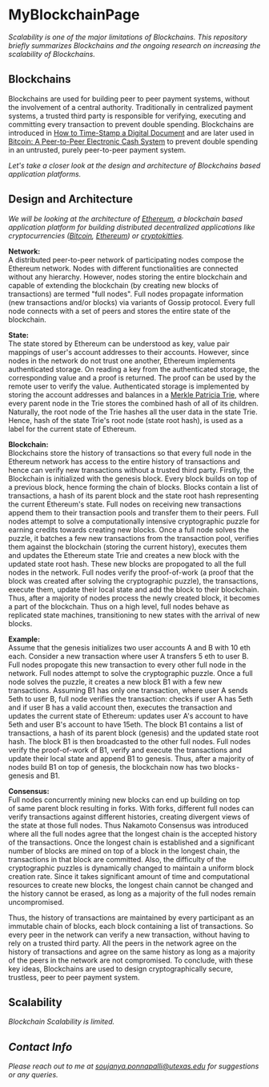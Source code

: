 # MyBlockchainPage

<i> Scalability is one of the major limitations of Blockchains. This repository briefly summarizes Blockchains and the ongoing research on increasing the scalability of Blockchains. </i>

## Blockchains ##

Blockchains are used for building peer to peer payment systems, without the involvement of a central authority. Traditionally in centralized payment systems, a trusted third party is responsible for verifying, executing and committing every transaction to prevent double spending. Blockchains are introduced in [How to Time-Stamp a Digital Document](https://www.anf.es/pdf/Haber_Stornetta.pdf) and are later used in [Bitcoin: A Peer-to-Peer Electronic Cash System](https://www.bitcoin.org/bitcoin.pdf) to prevent double spending in an untrusted, purely peer-to-peer payment system.

<i> Let's take a closer look at the design and architecture of Blockchains based application platforms. </i>

## Design and Architecture ##

<i> We will be looking at the architecture of [Ethereum](https://github.com/ethereum), a blockchain based application platform for building distributed decentralized applications like cryptocurrencies ([Bitcoin](https://bitcoin.org/en/), [Ethereum](https://www.ethereum.org)) or [cryptokitties](https://www.cryptokitties.co). </i>

<b>Network:</b>  
A distributed peer-to-peer network of participating nodes compose the Ethereum network. Nodes with different functionalities are connected without any hierarchy. However, nodes storing the entire blockchain and capable of extending the blockchain (by creating new blocks of transactions) are termed "full nodes". Full nodes propagate information (new transactions and/or blocks) via variants of Gossip protocol. Every full node connects with a set of peers and stores the entire state of the blockchain.

<b>State:</b>  
The state stored by Ethereum can be understood as key, value pair mappings of user's account addresses to their accounts. However, since nodes in the network do not trust one another, Ethereum implements authenticated storage. On reading a key from the authenticated storage, the corresponding value and a proof is returned. The proof can be used by the remote user to verify the value. Authenticated storage is implemented by storing the account addresses and balances in a [Merkle Patricia Trie](https://github.com/ethereum/wiki/wiki/Patricia-Tree#main-specification-merkle-patricia-trie), where every parent node in the Trie stores the combined hash of all of its children. Naturally, the root node of the Trie hashes all the user data in the state Trie. Hence, hash of the state Trie's root node (state root hash), is used as a label for the current state of Ethereum. 

<b>Blockchain:</b>  
Blockchains store the history of transactions so that every full node in the Ethereum network has access to the entire history of transactions and hence can verify new transactions without a trusted third party. Firstly, the Blockchain is initialized with the genesis block. Every block builds on top of a previous block, hence forming the chain of blocks. Blocks contain a list of transactions, a hash of its parent block and the state root hash representing the current Ethereum's state. Full nodes on receiving new transactions append them to their transaction pools and transfer them to their peers. Full nodes attempt to solve a computationally intensive cryptographic puzzle for earning credits towards creating new blocks. Once a full node solves the puzzle, it batches a few new transactions from the transaction pool, verifies them against the blockchain (storing the current history), executes them and updates the Ethereum state Trie and creates a new block with the updated state root hash. These new blocks are propogated to all the full nodes in the network. Full nodes verify the proof-of-work (a proof that the block was created after solving the cryptographic puzzle), the transactions, execute them, update their local state and add the block to their blockchain. Thus, after a majority of nodes process the newly created block, it becomes a part of the blockchain. Thus on a high level, full nodes behave as replicated state machines, transitioning to new states with the arrival of new blocks.

<b>Example:</b>  
Assume that the genesis initializes two user accounts A and B with 10 eth each. Consider a new transaction where user A transfers 5 eth to user B. Full nodes propogate this new transaction to every other full node in the network. Full nodes attempt to solve the cryptographic puzzle. Once a full node solves the puzzle, it creates a new block B1 with a few new transactions. Assuming B1 has only one transaction, where user A sends 5eth to user B, full node verifies the transaction: checks if user A has 5eth and if user B has a valid account then, executes the transaction and updates the current state of Ethereum: updates user A's account to have 5eth and user B's account to have 15eth. The block B1 contains a list of transactions, a hash of its parent block (genesis) and the updated state root hash. The block B1 is then broadcasted to the other full nodes. Full nodes verify the proof-of-work of B1, verify and execute the transactions and update their local state and append B1 to genesis. Thus, after a majority of nodes build B1 on top of genesis, the blockchain now has two blocks - genesis and B1.

<b>Consensus:</b>  
Full nodes concurrently mining new blocks can end up building on top of same parent block resulting in forks. With forks, different full nodes can verify transactions against different histories, creating divergent views of the state at those full nodes. Thus Nakamoto Consensus was introduced where all the full nodes agree that the longest chain is the accepted history of the transactions. Once the longest chain is established and a significant number of blocks are mined on top of a block in the longest chain, the transactions in that block are committed. Also, the difficulty of the cryptographic puzzles is dynamically changed to maintain a uniform block creation rate. Since it takes significant amount of time and computational resources to create new blocks, the longest chain cannot be changed and the history cannot be erased, as long as a majority of the full nodes remain uncompromised.

Thus, the history of transactions are maintained by every participant as an immutable chain of blocks, each block containing a list of transactions. So every peer in the network can verify a new transaction, without having to rely on a trusted third party. All the peers in the network agree on the history of transactions and agree on the same history as long as a majority of the peers in the network are not compromised. To conclude, with these key ideas, Blockchains are used to design cryptographically secure, trustless, peer to peer payment system.

## Scalability ##

<i> Blockchain Scalability is limited. <i>

## Contact Info ##

Please reach out to me at soujanya.ponnapalli@utexas.edu for suggestions or any queries.

